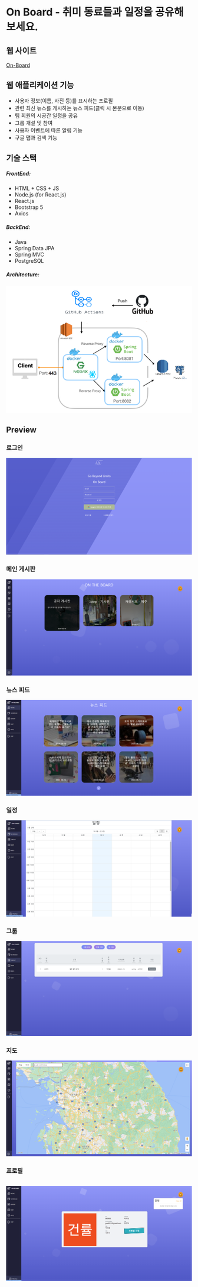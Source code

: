 # On Board - 취미 동료들과 일정을 공유해 보세요.

## 웹 사이트
<a href="https://gunryul.store/" target="_blank">On-Board</a>

## 웹 애플리케이션 기능
- 사용자 정보(이름, 사진 등)를 표시하는 프로필
- 관련 최신 뉴스를 게시하는 뉴스 피드(클릭 시 본문으로 이동)
- 팀 회원의 시공간 일정을 공유
- 그룹 개설 및 참여
- 사용자 이벤트에 따른 알림 기능
- 구글 맵과 검색 기능
  
## 기술 스택
##### FrontEnd:
- HTML + CSS + JS
- Node.js (for React.js)
- React.js 
- Bootstrap 5
- Axios
##### BackEnd:
- Java
- Spring Data JPA
- Spring MVC
- PostgreSQL

##### Architecture:
![Architecture](images/아키텍쳐.png)

## Preview

### 로그인
![Main_Screen](images/로그인_페이지.png)
### 메인 게시판
![Main_Screen](images/홈_게시판.png)
### 뉴스 피드
![Main_Screen](images/뉴스_페이지.png)
### 일정
![History](images/일정_페이지.png)
### 그룹
![History_View](images/그룹_페이지.png)
### 지도
![Settings](images/지도_페이지.png)
### 프로필
![Select_Category](images/프로필_페이지_알림.png)
---
